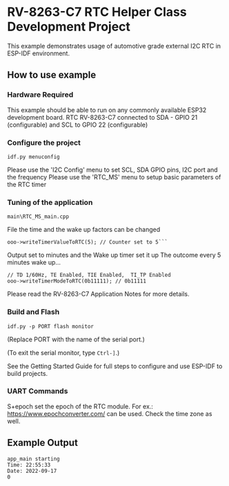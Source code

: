 # RV-8263-C7 RTC Helper Class Development Project

This example demonstrates usage of automotive grade external I2C RTC in ESP-IDF environment.


## How to use example

### Hardware Required

This example should be able to run on any commonly available ESP32 development board.
RTC RV-8263-C7 connected to SDA - GPIO 21 (configurable) and SCL to GPIO 22 (configurable)


### Configure the project

```
idf.py menuconfig
```
Please use the 'I2C Config' menu to set SCL, SDA GPIO pins, I2C port and the frequency
Please use the 'RTC_MS' menu to setup basic parameters of the RTC timer  

### Tuning of the application

```
main\RTC_MS_main.cpp 
```
File the time and the wake up factors can be changed 

```
ooo->writeTimerValueToRTC(5); // Counter set to 5```
```
Output set to minutes and the Wake up timer set it up
The outcome every 5 minutes wake up...

```
// TD 1/60Hz, TE Enabled, TIE Enabled,  TI_TP Enabled 
ooo->writeTimerModeToRTC(0b11111); // 0b11111
```
Please read the RV-8263-C7 Application Notes for more details.

### Build and Flash

```
idf.py -p PORT flash monitor
```

(Replace PORT with the name of the serial port.)

(To exit the serial monitor, type ``Ctrl-]``.)

See the Getting Started Guide for full steps to configure and use ESP-IDF to build projects.

### UART Commands

S+epoch set the epoch of the RTC module. For ex.: https://www.epochconverter.com/ can be used. Check the time zone as well.

## Example Output

```
app_main starting
Time: 22:55:33
Date: 2022-09-17
0

